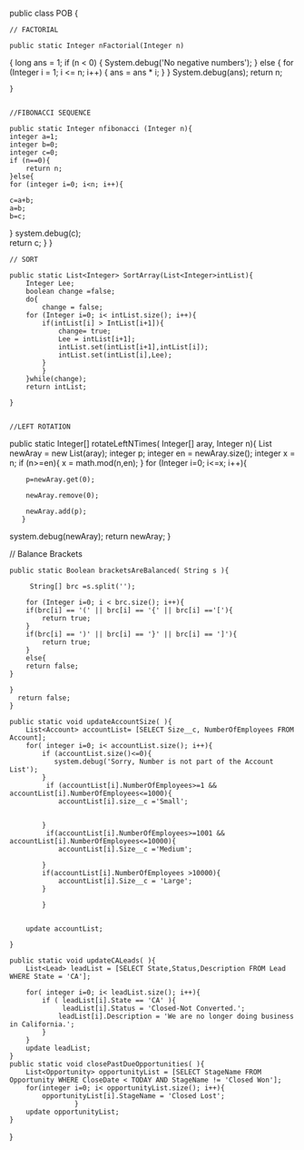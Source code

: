 public class POB {

    // FACTORIAL
   
    public static Integer nFactorial(Integer n)
{
    long ans = 1;
    if (n < 0) {
        System.debug('No negative numbers');
    }
    else
    {
    for (Integer i = 1; i <= n; i++) {
        ans = ans * i;
    }
    }
    System.debug(ans);
    return n;

    }
    
    
	//FIBONACCI SEQUENCE

	public static Integer nfibonacci (Integer n){
    integer a=1;
    integer b=0;
    integer c=0;
    if (n==0){
        return n;
    }else{
	for (integer i=0; i<n; i++){
       
    c=a+b;
    a=b;
    b=c;
}
    system.debug(c);  
        return c;
    }
}
    
    
    
	// SORT
	    
    public static List<Integer> SortArray(List<Integer>intList){
        Integer Lee;
        boolean change =false;
        do{
            change = false;
        for (Integer i=0; i< intList.size(); i++){
            if(intList[i] > IntList[i+1]){
                change= true;
                Lee = intList[i+1];
                intList.set(intList[i+1],intList[i]);
                intList.set(intList[i],Lee);
            }
            }
        }while(change);
        return intList;
            
    }
 
    
    //LEFT ROTATION
     
   public static Integer[] rotateLeftNTimes( Integer[] aray, Integer n){
       List<integer> newAray = new List<integer>(aray);
    integer p;
       integer en = newAray.size();
       integer x = n;
       if (n>=en){
           x = math.mod(n,en);
       }
    for (Integer i=0; i<=x; i++){
        
        p=newAray.get(0);

        newAray.remove(0);

        newAray.add(p);
       }
 system.debug(newAray);
return newAray; 
   }





// Balance Brackets 

    public static Boolean bracketsAreBalanced( String s ){
    	
         String[] brc =s.split('');
        
        for (Integer i=0; i < brc.size(); i++){
        if(brc[i] == '(' || brc[i] == '{' || brc[i] =='['){
            return true;
        }
        if(brc[i] == ')' || brc[i] == '}' || brc[i] == ']'){
            return true;
        } 
        else{
        return false;
    }
       
    }
      return false;  
    }
    
    public static void updateAccountSize( ){
        List<Account> accountList= [SELECT Size__c, NumberOfEmployees FROM Account];
        for( integer i=0; i< accountList.size(); i++){
            if (accountList.size()<=0){
               system.debug('Sorry, Number is not part of the Account List');
            }
             if (accountList[i].NumberOfEmployees>=1 && accountList[i].NumberOfEmployees<=1000){
                accountList[i].size__c ='Small';
                
                
            }
             if(accountList[i].NumberOfEmployees>=1001 && accountList[i].NumberOfEmployees<=10000){
                accountList[i].Size__c ='Medium';
             
            }
            if(accountList[i].NumberOfEmployees >10000){
                accountList[i].Size__c = 'Large';
            }
                
            }
        

        update accountList;

    }
    
    public static void updateCALeads( ){
        List<Lead> leadList = [SELECT State,Status,Description FROM Lead WHERE State = 'CA'];
                              
        for( integer i=0; i< leadList.size(); i++){
            if ( leadList[i].State == 'CA' ){
                 leadList[i].Status = 'Closed-Not Converted.';
                leadList[i].Description = 'We are no longer doing business in California.';
            }
        }
        update leadList;
    }
    public static void closePastDueOpportunities( ){
        List<Opportunity> opportunityList = [SELECT StageName FROM Opportunity WHERE CloseDate < TODAY AND StageName != 'Closed Won'];
        for(integer i=0; i< opportunityList.size(); i++){
            opportunityList[i].StageName = 'Closed Lost';
                    }
        update opportunityList;
    }
}
